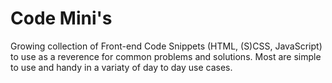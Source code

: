 # Code Mini's

Growing collection of Front-end Code Snippets (HTML, (S)CSS, JavaScript) to use as a reverence for common problems and solutions. Most are simple to use and handy in a variaty of day to day use cases.
